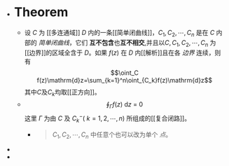- # Theorem
	- 设 $C$ 为 [[多连通域]] $D$ 内的一条[[简单闭曲线]]，$C_{1},C_{2},\cdots,C_{n}$ 是在 $C$ 内部的 *简单闭曲线*，它们 **互不包含**也**互不相交**,并且以$C,C_{1},C_{2},\cdots,C_{n}$ 为[[边界]]的区域全含于 $D$。如果 $f(z)$ 在 $D$ 内[[解析]]且在各 *边界* 连续，则有
	  $$\oint_C f(z)\mathrm{d}z=\sum_{k=1}^n\oint_{C_k}f(z)\mathrm{d}z$$
	  其中$C$及$C_k$均取[[正方向]]。
	- $$
	  \oint_{\Gamma}f(z)\:\mathrm{d}z\:=\:0
	  $$这里 $\Gamma$ 为由 $C$ 及 $C_{k}^{-}(\:k=1,2,\cdots,n)$ 所组成的[[复合闭路]]。
		- > $C_{1},C_{2},\cdots,C_{n}$ 中任意个也可以改为单个 *点*。
-
-